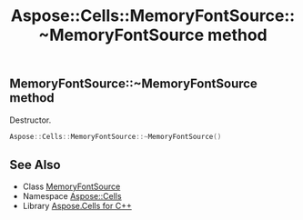 ﻿---
title: Aspose::Cells::MemoryFontSource::~MemoryFontSource method
linktitle: ~MemoryFontSource
second_title: Aspose.Cells for C++ API Reference
description: 'Aspose::Cells::MemoryFontSource::~MemoryFontSource method. Destructor in C++.'
type: docs
weight: 200
url: /cpp/aspose.cells/memoryfontsource/~memoryfontsource/
---
## MemoryFontSource::~MemoryFontSource method


Destructor.

```cpp
Aspose::Cells::MemoryFontSource::~MemoryFontSource()
```

## See Also

* Class [MemoryFontSource](../)
* Namespace [Aspose::Cells](../../)
* Library [Aspose.Cells for C++](../../../)
